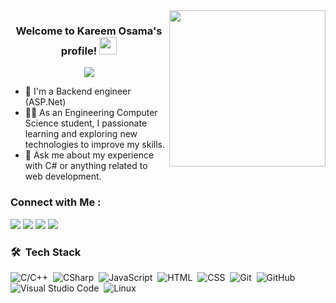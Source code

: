 
<img width="250" align="right" src="https://c.tenor.com/_DOBjnGspYAAAAAM/code-coding.gif">

<h3 align="center">
  Welcome to Kareem Osama's profile!
  <img src="https://media.giphy.com/media/hvRJCLFzcasrR4ia7z/giphy.gif" width="28">
</h3>

<!-- Typing SVG by DenverCoder1 - https://github.com/DenverCoder1/readme-typing-svg -->
<p align="center">
  <a href="https://github.com/DenverCoder1/readme-typing-svg"><img src="https://readme-typing-svg.herokuapp.com/?lines=Back-End%20web%20developer;Always%20learning%20new%20things&font=Fira%20Code&center=true&width=440&height=45&color=f75c7e&vCenter=true&size=22"></a>
</p> 

- 🏢 I'm a Backend engineer (ASP.Net)
- 👨‍💻 As an Engineering Computer Science student, I passionate learning and exploring new technologies to improve my skills.
- 💬 Ask me about my experience with C# or anything related to web development.

### Connect with Me :

<a href="https://www.linkedin.com/in/karem-osama-1216b125b" target="_blank"><img src="https://img.shields.io/badge/-LinkedIn-0077B5?style=for-the-badge&logo=Linkedin&logoColor=white"/></a>
<a href="mailto:karemosama259@gmail.com" target="_blank"><img src="https://img.shields.io/badge/-Gmail-0077B5?style=for-the-badge&logo=Linkedin&logoColor=white"/></a>
<a href="https://codeforces.com/profile/kArIm_OS" target="_blank"><img src="https://img.shields.io/badge/-Codeforces-0077B5?style=for-the-badge&logo=Linkedin&logoColor=white"/></a>
<a href="https://leetcode.com/u/KArIm20" target="_blank"><img src="https://img.shields.io/badge/-Leetcode-0077B5?style=for-the-badge&logo=Linkedin&logoColor=white"/></a>

### 🛠 &nbsp;Tech Stack
![C/C++](https://img.shields.io/badge/-CSharp-05122A?style=flat&logo=CSharp&logoColor=007ACC)&nbsp;
![CSharp](https://img.shields.io/badge/-CSharp-05122A?style=flat&logo=CSharp&logoColor=007ACC)&nbsp;
![JavaScript](https://img.shields.io/badge/-JavaScript-05122A?style=flat&logo=javascript)&nbsp;
![HTML](https://img.shields.io/badge/-HTML-05122A?style=flat&logo=HTML5)&nbsp;
![CSS](https://img.shields.io/badge/-CSS-05122A?style=flat&logo=CSS3&logoColor=1572B6)&nbsp;
![Git](https://img.shields.io/badge/-Git-05122A?style=flat&logo=git)&nbsp;
![GitHub](https://img.shields.io/badge/-GitHub-05122A?style=flat&logo=github)&nbsp;
![Visual Studio Code](https://img.shields.io/badge/-Visual%20Studio%20Code-05122A?style=flat&logo=visual-studio-code&logoColor=007ACC)&nbsp;
![Linux](https://img.shields.io/badge/-Visual%20Studio%20Code-05122A?style=flat&logo=visual-studio-code&logoColor=007ACC)&nbsp;
